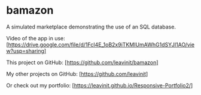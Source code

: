 # bamazon
A simulated marketplace demonstrating the use of an SQL database.

Video of the app in use:
[https://drive.google.com/file/d/1FcI4E_1oB2x9iTKMIUmAWhG1dSYJI1AO/view?usp=sharing]

This project on GitHub:
[https://github.com/leavinit/bamazon]

My other projects on GitHub:
[https://github.com/leavinit]

Or check out my portfolio:
[https://leavinit.github.io/Responsive-Portfolio2/]